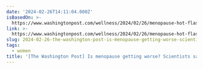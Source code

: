 ```yaml
---
date: '2024-02-26T14:11:04.000Z'
isBasedOn: >-
  https://www.washingtonpost.com/wellness/2024/02/26/menopause-hot-flashes-getting-worse
link: >-
  https://www.washingtonpost.com/wellness/2024/02/26/menopause-hot-flashes-getting-worse
slug: 2024-02-26-the-washington-post-is-menopause-getting-worse-scientists-say-it-is
tags:
  - women
title: '[The Washington Post] Is menopause getting worse? Scientists say it is.'
---
```


